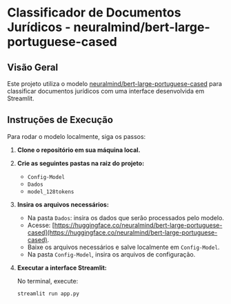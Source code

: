# Classificador de Documentos Jurídicos - neuralmind/bert-large-portuguese-cased

## Visão Geral

Este projeto utiliza o modelo [neuralmind/bert-large-portuguese-cased](https://huggingface.co/neuralmind/bert-large-portuguese-cased) para classificar documentos jurídicos com uma interface desenvolvida em Streamlit.

## Instruções de Execução

Para rodar o modelo localmente, siga os passos:

1. **Clone o repositório em sua máquina local.**
2. **Crie as seguintes pastas na raiz do projeto:**
   - `Config-Model`
   - `Dados`
   - `model_128tokens`

3. **Insira os arquivos necessários:**
   - Na pasta `Dados`: insira os dados que serão processados pelo modelo.
   - Acesse: [https://huggingface.co/neuralmind/bert-large-portuguese-cased](https://huggingface.co/neuralmind/bert-large-portuguese-cased).
   -  Baixe os arquivos necessários e salve localmente em `Config-Model`.
   - Na pasta `Config-Model`, insira os arquivos de configuração.

4. **Executar a interface Streamlit:**

   No terminal, execute:

   ```bash
   streamlit run app.py
